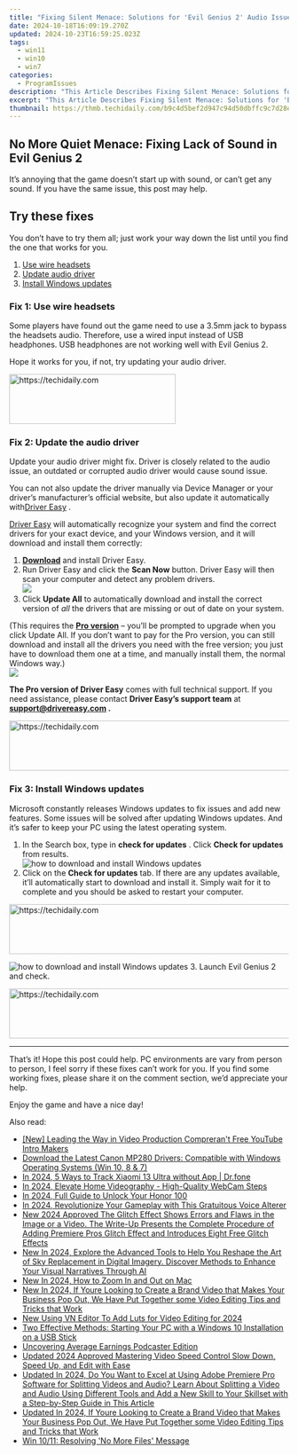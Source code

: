 ```yaml
---
title: "Fixing Silent Menace: Solutions for 'Evil Genius 2' Audio Issues"
date: 2024-10-18T16:09:19.270Z
updated: 2024-10-23T16:59:25.023Z
tags:
  - win11
  - win10
  - win7
categories:
  - ProgramIssues
description: "This Article Describes Fixing Silent Menace: Solutions for 'Evil Genius 2' Audio Issues"
excerpt: "This Article Describes Fixing Silent Menace: Solutions for 'Evil Genius 2' Audio Issues"
thumbnail: https://thmb.techidaily.com/b9c4d5bef2d947c94d50dbffc9c7d28e5a0714e0ee14110263602ae1ba57a498.jpg
---
```


## No More Quiet Menace: Fixing Lack of Sound in Evil Genius 2

It’s annoying that the game doesn’t start up with sound, or can’t get any sound. If you have the same issue, this post may help.

## Try these fixes

 You don’t have to try them all; just work your way down the list until you find the one that works for you.

1. [Use wire headsets](https://tools.techidaily.com/drivereasy/download/)
2. [Update audio driver](https://tools.techidaily.com/drivereasy/download/)
3. [Install Windows updates](https://tools.techidaily.com/drivereasy/download/)

### Fix 1: Use wire headsets

 Some players have found out the game need to use a 3.5mm jack to bypass the headsets audio. Therefore, use a wired input instead of USB headphones. USB headphones are not working well with Evil Genius 2.

Hope it works for you, if not, try updating your audio driver.

<!-- affiliate ads begin -->
<a href="https://aligracehair.sjv.io/c/5597632/1975802/19272" target="_top" id="1975802">
  <img src="//a.impactradius-go.com/display-ad/19272-1975802" border="0" alt="https://techidaily.com" width="300" height="90"/>
</a>
<img height="0" width="0" src="https://aligracehair.sjv.io/i/5597632/1975802/19272" style="position:absolute;visibility:hidden;" border="0" />
<!-- affiliate ads end -->

### Fix 2: Update the audio driver

 Update your audio driver might fix. Driver is closely related to the audio issue, an outdated or corrupted audio driver would cause sound issue.

 You can not also update the driver manually via Device Manager or your driver’s manufacturer’s official website, but also update it automatically with[Driver Easy](https://tools.techidaily.com/drivereasy/download/) .

[Driver Easy](https://tools.techidaily.com/drivereasy/download/) will automatically recognize your system and find the correct drivers for your exact device, and your Windows version, and it will download and install them correctly:

1. **[Download](https://tools.techidaily.com/drivereasy/download/)**  and install Driver Easy.
2. Run Driver Easy and click the **Scan Now** button. Driver Easy will then scan your computer and detect any problem drivers.  
![](https://images.drivereasy.com/wp-content/uploads/2020/08/Scan-now.jpg)
3. Click **Update All** to automatically download and install the correct version of _all_ the drivers that are missing or out of date on your system.  

 (This requires the **[Pro version](https://tools.techidaily.com/drivereasy/download/)**  – you’ll be prompted to upgrade when you click Update All. If you don’t want to pay for the Pro version, you can still download and install all the drivers you need with the free version; you just have to download them one at a time, and manually install them, the normal Windows way.)  
![](https://images.drivereasy.com/wp-content/uploads/2020/09/de-pro-update-audio-bluetooth-usb-unifying.jpg)

**The Pro version of Driver Easy** comes with full technical support. If you need assistance, please contact **Driver Easy’s support team** at **[support@drivereasy.com](https://tools.techidaily.com/drivereasy/download/) .**

<!-- affiliate ads begin -->
<a href="https://appsumo.8odi.net/c/5597632/2123732/7443" target="_top" id="2123732">
  <img src="//a.impactradius-go.com/display-ad/7443-2123732" border="0" alt="https://techidaily.com" width="600" height="90"/>
</a>
<img height="0" width="0" src="https://appsumo.8odi.net/i/5597632/2123732/7443" style="position:absolute;visibility:hidden;" border="0" />
<!-- affiliate ads end -->

### Fix 3: Install Windows updates

 Microsoft constantly releases Windows updates to fix issues and add new features. Some issues will be solved after updating Windows updates. And it’s safer to keep your PC using the latest operating system.

1. In the Search box, type in **check for updates** . Click **Check for updates**  from results.  
![how to download and install Windows updates](https://images.drivereasy.com/wp-content/uploads/2021/01/check-for-updates.png)
2. Click on the **Check for updates**  tab. If there are any updates available, it’ll automatically start to download and install it. Simply wait for it to complete and you should be asked to restart your computer.  

<!-- affiliate ads begin -->
<a href="https://appsumo.8odi.net/c/5597632/2123736/7443" target="_top" id="2123736">
  <img src="//a.impactradius-go.com/display-ad/7443-2123736" border="0" alt="https://techidaily.com" width="728" height="90"/>
</a>
<img height="0" width="0" src="https://appsumo.8odi.net/i/5597632/2123736/7443" style="position:absolute;visibility:hidden;" border="0" />
<!-- affiliate ads end -->

![how to download and install Windows updates](https://images.drivereasy.com/wp-content/uploads/2021/01/click-on-the-Check-for-updates-tab.png)
3. Launch Evil Genius 2 and check.

<!-- affiliate ads begin -->
<a href="https://appsumo.8odi.net/c/5597632/2094480/7443" target="_top" id="2094480">
  <img src="//a.impactradius-go.com/display-ad/7443-2094480" border="0" alt="https://techidaily.com" width="728" height="90"/>
</a>
<img height="0" width="0" src="https://appsumo.8odi.net/i/5597632/2094480/7443" style="position:absolute;visibility:hidden;" border="0" />
<!-- affiliate ads end -->

---

 That’s it! Hope this post could help. PC environments are vary from person to person, I feel sorry if these fixes can’t work for you. If you find some working fixes, please share it on the comment section, we’d appreciate your help.

Enjoy the game and have a nice day!

<ins class="adsbygoogle"
     style="display:block"
     data-ad-format="autorelaxed"
     data-ad-client="ca-pub-7571918770474297"
     data-ad-slot="1223367746"></ins>

<ins class="adsbygoogle"
     style="display:block"
     data-ad-client="ca-pub-7571918770474297"
     data-ad-slot="8358498916"
     data-ad-format="auto"
     data-full-width-responsive="true"></ins>

<span class="atpl-alsoreadstyle">Also read:</span>
<div><ul>
<li><a href="https://youtube-web.techidaily.com/eading-the-way-in-video-production-comprerant-free-youtube-intro-makers/"><u>[New] Leading the Way in Video Production Compreran't Free YouTube Intro Makers</u></a></li>
<li><a href="https://hardware-help.techidaily.com/download-the-latest-canon-mp280-drivers-compatible-with-windows-operating-systems-win-10-8-and-7/"><u>Download the Latest Canon MP280 Drivers: Compatible with Windows Operating Systems (Win 10, 8 & 7)</u></a></li>
<li><a href="https://android-location-track.techidaily.com/in-2024-5-ways-to-track-xiaomi-13-ultra-without-app-drfone-by-drfone-virtual-android/"><u>In 2024, 5 Ways to Track Xiaomi 13 Ultra without App | Dr.fone</u></a></li>
<li><a href="https://video-capture.techidaily.com/in-2024-elevate-home-videography-high-quality-webcam-steps/"><u>In 2024, Elevate Home Videography - High-Quality WebCam Steps</u></a></li>
<li><a href="https://unlock-android.techidaily.com/in-2024-full-guide-to-unlock-your-honor-100-by-drfone-android/"><u>In 2024, Full Guide to Unlock Your Honor 100</u></a></li>
<li><a href="https://fox-direct.techidaily.com/in-2024-revolutionize-your-gameplay-with-this-gratuitous-voice-alterer/"><u>In 2024, Revolutionize Your Gameplay with This Gratuitous Voice Alterer</u></a></li>
<li><a href="https://ai-video-editing.techidaily.com/new-2024-approved-the-glitch-effect-shows-errors-and-flaws-in-the-image-or-a-video-the-write-up-presents-the-complete-procedure-of-adding-premiere-pros-glit/"><u>New 2024 Approved The Glitch Effect Shows Errors and Flaws in the Image or a Video. The Write-Up Presents the Complete Procedure of Adding Premiere Pros Glitch Effect and Introduces Eight Free Glitch Effects</u></a></li>
<li><a href="https://ai-video-editing.techidaily.com/new-in-2024-explore-the-advanced-tools-to-help-you-reshape-the-art-of-sky-replacement-in-digital-imagery-discover-methods-to-enhance-your-visual-narratives-/"><u>New In 2024, Explore the Advanced Tools to Help You Reshape the Art of Sky Replacement in Digital Imagery. Discover Methods to Enhance Your Visual Narratives Through AI</u></a></li>
<li><a href="https://ai-video-editing.techidaily.com/new-in-2024-how-to-zoom-in-and-out-on-mac/"><u>New In 2024, How to Zoom In and Out on Mac</u></a></li>
<li><a href="https://ai-video-editing.techidaily.com/new-in-2024-if-youre-looking-to-create-a-brand-video-that-makes-your-business-pop-out-we-have-put-together-some-video-editing-tips-and-tricks-that-work/"><u>New In 2024, If Youre Looking to Create a Brand Video that Makes Your Business Pop Out, We Have Put Together some Video Editing Tips and Tricks that Work</u></a></li>
<li><a href="https://ai-video-editing.techidaily.com/new-using-vn-editor-to-add-luts-for-video-editing-for-2024/"><u>New Using VN Editor To Add Luts for Video Editing for 2024</u></a></li>
<li><a href="https://discover-cheats.techidaily.com/two-effective-methods-starting-your-pc-with-a-windows-10-installation-on-a-usb-stick/"><u>Two Effective Methods: Starting Your PC with a Windows 10 Installation on a USB Stick</u></a></li>
<li><a href="https://extra-lessons.techidaily.com/uncovering-average-earnings-podcaster-edition/"><u>Uncovering Average Earnings Podcaster Edition</u></a></li>
<li><a href="https://ai-video-editing.techidaily.com/updated-2024-approved-mastering-video-speed-control-slow-down-speed-up-and-edit-with-ease/"><u>Updated 2024 Approved Mastering Video Speed Control Slow Down, Speed Up, and Edit with Ease</u></a></li>
<li><a href="https://ai-video-editing.techidaily.com/updated-in-2024-do-you-want-to-excel-at-using-adobe-premiere-pro-software-for-splitting-videos-and-audio-learn-about-splitting-a-video-and-audio-using-diffe/"><u>Updated In 2024, Do You Want to Excel at Using Adobe Premiere Pro Software for Splitting Videos and Audio? Learn About Splitting a Video and Audio Using Different Tools and Add a New Skill to Your Skillset with a Step-by-Step Guide in This Article</u></a></li>
<li><a href="https://ai-video-editing.techidaily.com/updated-in-2024-if-youre-looking-to-create-a-brand-video-that-makes-your-business-pop-out-we-have-put-together-some-video-editing-tips-and-tricks-that-work./"><u>Updated In 2024, If Youre Looking to Create a Brand Video that Makes Your Business Pop Out, We Have Put Together some Video Editing Tips and Tricks that Work</u></a></li>
<li><a href="https://win11.techidaily.com/win-1011-resolving-no-more-files-message/"><u>Win 10/11: Resolving 'No More Files' Message</u></a></li>
</ul></div>


